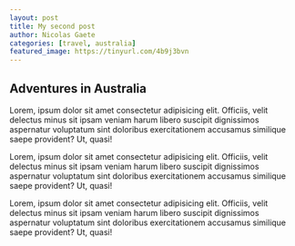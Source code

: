 ```yaml
---
layout: post
title: My second post
author: Nicolas Gaete
categories: [travel, australia]
featured_image: https://tinyurl.com/4b9j3bvn
---
```


## Adventures in Australia

Lorem, ipsum dolor sit amet consectetur adipisicing elit. Officiis, velit delectus minus sit ipsam veniam harum libero suscipit dignissimos aspernatur voluptatum sint doloribus exercitationem accusamus similique saepe provident? Ut, quasi!

Lorem, ipsum dolor sit amet consectetur adipisicing elit. Officiis, velit delectus minus sit ipsam veniam harum libero suscipit dignissimos aspernatur voluptatum sint doloribus exercitationem accusamus similique saepe provident? Ut, quasi!

Lorem, ipsum dolor sit amet consectetur adipisicing elit. Officiis, velit delectus minus sit ipsam veniam harum libero suscipit dignissimos aspernatur voluptatum sint doloribus exercitationem accusamus similique saepe provident? Ut, quasi!